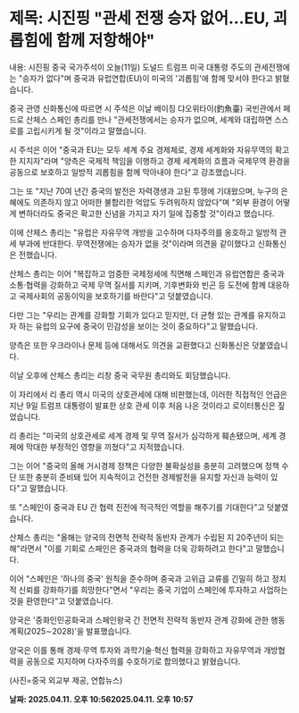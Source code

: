 # **제목: 시진핑 "관세 전쟁 승자 없어…EU, 괴롭힘에 함께 저항해야"**

  내용: 시진핑 중국 국가주석이 오늘(11일) 도널드 트럼프 미국 대통령 주도의 관세전쟁에는 "승자가 없다"며 중국과 유럽연합(EU)이 미국의 '괴롭힘'에 함께 맞서야 한다고 밝혔습니다.

중국 관영 신화통신에 따르면 시 주석은 이날 베이징 댜오위타이(釣魚臺) 국빈관에서 페드로 산체스 스페인 총리를 만나 "관세전쟁에서는 승자가 없으며, 세계와 대립하면 스스로를 고립시키게 될 것"이라고 말했습니다.

시 주석은 이어 "중국과 EU는 모두 세계 주요 경제체로, 경제 세계화와 자유무역의 확고한 지지자"라며 "양측은 국제적 책임을 이행하고 경제 세계화의 흐름과 국제무역 환경을 공동으로 보호하고 일방적 괴롭힘을 함께 막아내야 한다"고 강조했습니다.

그는 또 "지난 70여 년간 중국의 발전은 자력갱생과 고된 투쟁에 기대왔으며, 누구의 은혜에도 의존하지 않고 어떠한 불합리한 억압도 두려워하지 않았다"며 "외부 환경이 어떻게 변하더라도 중국은 확고한 신념을 가지고 자기 일에 집중할 것"이라고 했습니다.

이에 산체스 총리는 "유럽은 자유무역 개방을 고수하며 다자주의를 옹호하고 일방적 관세 부과에 반대한다. 무역전쟁에는 승자가 없을 것"이라며 의견을 같이했다고 신화통신은 전했습니다.

산체스 총리는 이어 "복잡하고 엄중한 국제정세에 직면해 스페인과 유럽연합은 중국과 소통·협력을 강화하고 국제 무역 질서를 지키며, 기후변화와 빈곤 등 도전에 함께 대응하고 국제사회의 공동이익을 보호하기를 바란다"고 덧붙였습니다.

다만 그는 "우리는 관계를 강화할 기회가 있다고 믿지만, 더 균형 있는 관계를 유지하고자 하는 유럽의 요구에 중국이 민감성을 보이는 것이 중요하다"고 말했습니다.

양측은 또한 우크라이나 문제 등에 대해서도 의견을 교환했다고 신화통신은 덧붙였습니다.

이날 오후에 산체스 총리는 리창 중국 국무원 총리와도 회담했습니다.

이 자리에서 리 총리 역시 미국의 상호관세에 대해 비판했는데, 이러한 직접적인 언급은 지난 9일 트럼프 대통령이 발표한 상호 관세 이후 처음 나온 것이라고 로이터통신은 짚었습니다.

리 총리는 "미국의 상호관세로 세계 경제 및 무역 질서가 심각하게 훼손됐으며, 세계 경제에 막대한 부정적인 영향을 끼쳤다"고 지적했습니다.

그는 이어 "중국의 올해 거시경제 정책은 다양한 불확실성을 충분히 고려했으며 정책 수단 또한 충분히 준비돼 있어 지속적이고 건전한 경제발전을 유지할 자신과 능력이 있다"고 말했습니다.

또 "스페인이 중국과 EU 간 협력 진전에 적극적인 역할을 해주기를 기대한다"고 덧붙였습니다.

산체스 총리는 "올해는 양국의 전면적 전략적 동반자 관계가 수립된 지 20주년이 되는 해"라면서 "이를 기회로 스페인은 중국과의 협력을 더욱 강화하려고 한다"고 말했습니다.

이어 "스페인은 '하나의 중국' 원칙을 준수하며 중국과 고위급 교류를 긴밀히 하고 정치적 신뢰를 강화하기를 희망한다"면서 "우리는 중국 기업이 스페인에 투자하고 사업하는 것을 환영한다"고 덧붙였습니다.

양국은 '중화인민공화국과 스페인왕국 간 전면적 전략적 동반자 관계 강화에 관한 행동계획(2025∼2028)'을 발표했습니다.

양국은 이를 통해 경제·무역 투자와 과학기술·혁신 협력을 강화하고 자유무역과 개방협력을 공동으로 지지하며 다자주의를 수호하기로 합의했다고 밝혔습니다.

(사진=중국 외교부 제공, 연합뉴스)

  **날짜: 2025.04.11. 오후 10:562025.04.11. 오후 10:57**
